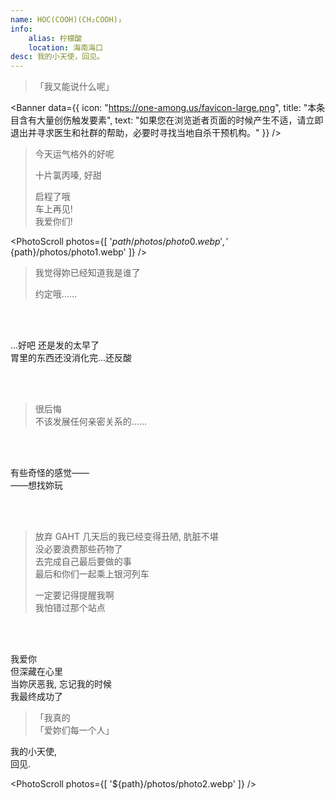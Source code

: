 ```yaml
---
name: HOC(COOH)(CH₂COOH)₂
info:
    alias: 柠檬酸
    location: 海南海口
desc: 我的小天使，回见。
---
```


> 「我又能说什么呢」

<Banner data={{
    icon: "https://one-among.us/favicon-large.png",
    title: "本条目含有大量创伤触发要素",
    text: "如果您在浏览逝者页面的时候产生不适，请立即退出并寻求医生和社群的帮助，必要时寻找当地自杀干预机构。"
}} />

> 今天运气格外的好呢
>
> 十片氯丙嗪, 好甜
>
> 启程了哦  
> 车上再见!  
> 我爱你们!  

<PhotoScroll photos={[ '${path}/photos/photo0.webp', '${path}/photos/photo1.webp' ]} />

> 我觉得妳已经知道我是谁了  
>
> 约定哦……  

<br /><br />

...好吧 还是发的太早了  
胃里的东西还没消化完...还反酸  

<br /><br />

> 很后悔  
> 不该发展任何亲密关系的……  

<br /><br />

有些奇怪的感觉——  
——想找妳玩

<br /><br />

> 放弃 GAHT 几天后的我已经变得丑陋, 肮脏不堪  
> 没必要浪费那些药物了  
> 去完成自己最后要做的事  
> 最后和你们一起乘上银河列车  
> 
> 一定要记得提醒我啊  
> 我怕错过那个站点

<br /><br />

我爱你  
但深藏在心里  
当妳厌恶我, 忘记我的时候  
我最终成功了  

<div style="min-height: 20vh" />

> 「我真的  
> 「爱妳们每一个人」

我的小天使,   
回见.  

<PhotoScroll photos={[ '${path}/photos/photo2.webp' ]} />
